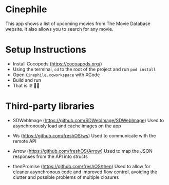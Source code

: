 # Cinephile

This app shows a list of upcoming movies from The Movie Database website.
It also allows you to search for any movie.

# Setup Instructions

- Install Cocopods (https://cocoapods.org/)
- Using the terminal, `cd` to the root of the project and run `pod install`
- Open `Cinephile.xcworkspace` with XCode
- Build and run
- That is it! 👏🏻

# Third-party libraries

- SDWebImage (https://github.com/SDWebImage/SDWebImage)
    Used to asynchronously load and cache images on the app

- Ws (https://github.com/freshOS/ws)
    Used to communicate with the remote API

- Arrow (https://github.com/freshOS/Arrow)
    Used to map the JSON responses from the API into structs

- thenPromise (https://github.com/freshOS/then)
    Used to allow for cleaner asynchronous code and improved flow control, avoiding the clutter and possible problems of multiple closures
